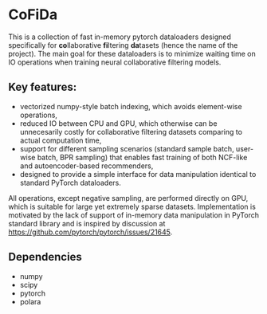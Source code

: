 # CoFiDa
This is a collection of fast in-memory pytorch dataloaders designed specifically for **co**llaborative **fi**ltering **da**tasets (hence the name of the project). The main goal for these dataloaders is to minimize waiting time on IO operations when training neural collaborative filtering models.

## Key features:
- vectorized numpy-style batch indexing, which avoids element-wise operations,
- reduced IO between CPU and GPU, which otherwise can be unnecesarily costly for collaborative filtering datasets comparing to actual computation time,
- support for different sampling scenarios (standard sample batch, user-wise batch, BPR sampling) that enables fast training of both NCF-like and autoencoder-based recommenders,
 - designed to provide a simple interface for data manipulation identical to standard PyTorch dataloaders.

All operations, except negative sampling, are performed directly on GPU, which is suitable for large yet extremely sparse datasets. Implementation is motivated by the lack of support of in-memory data manipulation in PyTorch standard library and is inspired by discussion at https://github.com/pytorch/pytorch/issues/21645.

## Dependencies
- numpy
- scipy
- pytorch
- polara
